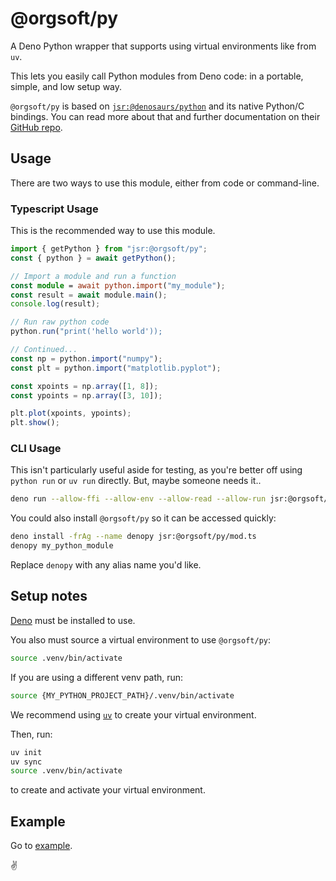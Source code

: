 # @orgsoft/py

A Deno Python wrapper that supports using virtual environments like from `uv`.

This lets you easily call Python modules from Deno code: in a portable, simple,
and low setup way.

`@orgsoft/py` is based on
[`jsr:@denosaurs/python`](https://jsr.io/@denosaurs/python) and its native
Python/C bindings. You can read more about that and further documentation on
their [GitHub repo](https://github.com/denosaurs/deno_python).

## Usage

There are two ways to use this module, either from code or command-line.

### Typescript Usage

This is the recommended way to use this module.

```ts
import { getPython } from "jsr:@orgsoft/py";
const { python } = await getPython();

// Import a module and run a function
const module = await python.import("my_module");
const result = await module.main();
console.log(result);

// Run raw python code
python.run("print('hello world'));

// Continued...
const np = python.import("numpy");
const plt = python.import("matplotlib.pyplot");

const xpoints = np.array([1, 8]);
const ypoints = np.array([3, 10]);

plt.plot(xpoints, ypoints);
plt.show();
```

### CLI Usage

This isn't particularly useful aside for testing, as you're better off using
`python run` or `uv run` directly. But, maybe someone needs it..

```sh
deno run --allow-ffi --allow-env --allow-read --allow-run jsr:@orgsoft/py <python_module>
```

You could also install `@orgsoft/py` so it can be accessed quickly:

```sh
deno install -frAg --name denopy jsr:@orgsoft/py/mod.ts
denopy my_python_module
```

Replace `denopy` with any alias name you'd like.

## Setup notes

[Deno](https://deno.com) must be installed to use.

You also must source a virtual environment to use `@orgsoft/py`:

```sh
source .venv/bin/activate
```

If you are using a different venv path, run:

```sh
source {MY_PYTHON_PROJECT_PATH}/.venv/bin/activate
```

We recommend using [`uv`](https://docs.astral.sh/uv/) to create your virtual
environment.

Then, run:

```sh
uv init
uv sync
source .venv/bin/activate
```

to create and activate your virtual environment.

## Example

Go to [example](/example).

✌️
